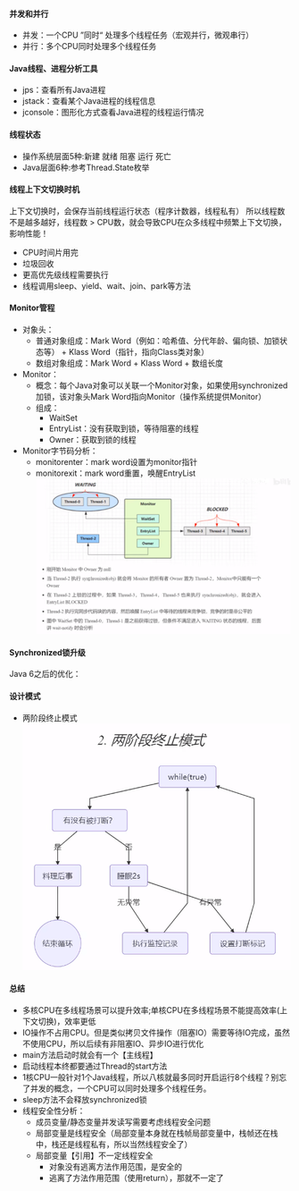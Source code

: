 #### 并发和并行

- 并发：一个CPU ”同时“ 处理多个线程任务（宏观并行，微观串行）
- 并行：多个CPU同时处理多个线程任务

#### Java线程、进程分析工具

- jps：查看所有Java进程
- jstack：查看某个Java进程的线程信息
- jconsole：图形化方式查看Java进程的线程运行情况

#### 线程状态

- 操作系统层面5种:新建 就绪 阻塞 运行 死亡
- Java层面6种:参考Thread.State枚举

#### 线程上下文切换时机

上下文切换时，会保存当前线程运行状态（程序计数器，线程私有）
所以线程数不是越多越好，线程数 > CPU数，就会导致CPU在众多线程中频繁上下文切换，影响性能！

- CPU时间片用完
- 垃圾回收
- 更高优先级线程需要执行
- 线程调用sleep、yield、wait、join、park等方法

#### Monitor管程

- 对象头：
    - 普通对象组成：Mark Word（例如：哈希值、分代年龄、偏向锁、加锁状态等） + Klass Word（指针，指向Class类对象）
    - 数组对象组成：Mark Word + Klass Word + 数组长度
- Monitor：
    - 概念：每个Java对象可以关联一个Monitor对象，如果使用synchronized加锁，该对象头Mark Word指向Monitor（操作系统提供Monitor）
    - 组成：
        - WaitSet
        - EntryList：没有获取到锁，等待阻塞的线程
        - Owner：获取到锁的线程
- Monitor字节码分析：
    - monitorenter：mark word设置为monitor指针
    - monitorexit：mark word重置，唤醒EntryList
      ![img.png](img1/img.png)

#### Synchronized锁升级

Java 6之后的优化：

#### 设计模式

- 两阶段终止模式
  ![img.png](img/img.png)

#### 总结

- 多核CPU在多线程场景可以提升效率;单核CPU在多线程场景不能提高效率(上下文切换)，效率更低
- IO操作不占用CPU。但是类似拷贝文件操作（阻塞IO）需要等待IO完成，虽然不使用CPU，所以后续有非阻塞IO、异步IO进行优化
- main方法启动时就会有一个【主线程】
- 启动线程本终都要通过Thread的start方法
- 1核CPU一般针对1个Java线程，所以八核就最多同时开启运行8个线程？别忘了并发的概念，一个CPU可以同时处理多个线程任务。
- sleep方法不会释放synchronized锁
- 线程安全性分析：
    - 成员变量/静态变量并发读写需要考虑线程安全问题
    - 局部变量是线程安全（局部变量本身就在栈帧局部变量中，栈帧还在栈中，栈还是线程私有，所以当然线程安全了）
    - 局部变量【引用】不一定线程安全
        - 对象没有逃离方法作用范围，是安全的
        - 逃离了方法作用范围（使用return），那就不一定了